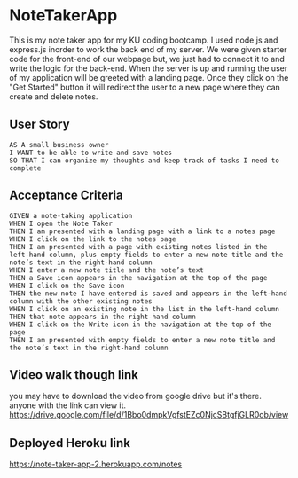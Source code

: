 # NoteTakerApp
This is my note taker app for my KU coding bootcamp. I used node.js and express.js inorder to work the back end of my server. We were given starter code for the front-end of our webpage but, we just had to connect it to and write the logic for the back-end. When the server is up and running the user of my application will be greeted with a landing page. Once they click on the "Get Started" button it will redirect the user to a new page where they can create and delete notes. 



## User Story

```
AS A small business owner
I WANT to be able to write and save notes
SO THAT I can organize my thoughts and keep track of tasks I need to complete
```


## Acceptance Criteria

```
GIVEN a note-taking application
WHEN I open the Note Taker
THEN I am presented with a landing page with a link to a notes page
WHEN I click on the link to the notes page
THEN I am presented with a page with existing notes listed in the left-hand column, plus empty fields to enter a new note title and the note’s text in the right-hand column
WHEN I enter a new note title and the note’s text
THEN a Save icon appears in the navigation at the top of the page
WHEN I click on the Save icon
THEN the new note I have entered is saved and appears in the left-hand column with the other existing notes
WHEN I click on an existing note in the list in the left-hand column
THEN that note appears in the right-hand column
WHEN I click on the Write icon in the navigation at the top of the page
THEN I am presented with empty fields to enter a new note title and the note’s text in the right-hand column
```

## Video walk though link
you may have to download the video from google drive but it's there. anyone with the link can view it.
https://drive.google.com/file/d/1Bbo0dmpkVgfstEZc0NjcSBtgfjGLR0ob/view

## Deployed Heroku link
https://note-taker-app-2.herokuapp.com/notes

